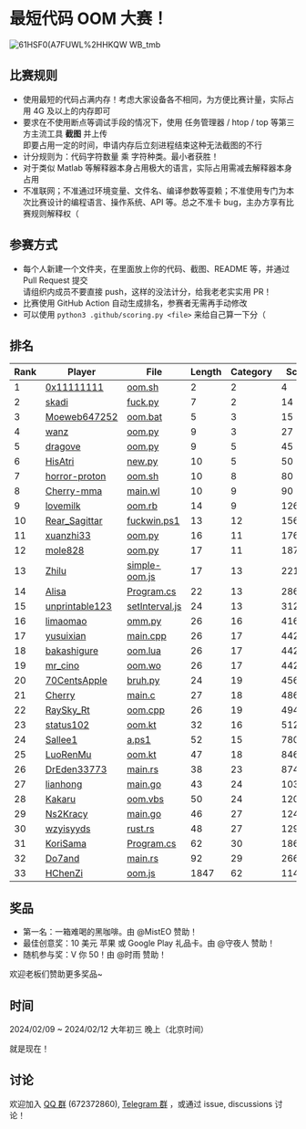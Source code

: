 # 最短代码 OOM 大赛！

![61HSF0(A7FUWL%2HHKQW WB_tmb](https://github.com/InvoluteHell/OutOfMemory/assets/18511905/23ea5fb8-291a-4496-be78-c6f52508bc97)


## 比赛规则

- 使用最短的代码占满内存！考虑大家设备各不相同，为方便比赛计量，实际占用 4G 及以上的内存即可
- 要求在不使用断点等调试手段的情况下，使用 任务管理器 / htop / top 等第三方主流工具 **截图** 并上传  
  即要占用一定的时间，申请内存后立刻进程结束这种无法截图的不行
- 计分规则为：代码字符数量 乘 字符种类。最小者获胜！
- 对于类似 Matlab 等解释器本身占用极大的语言，实际占用需减去解释器本身占用
- 不准联网；不准通过环境变量、文件名、编译参数等耍赖；不准使用专门为本次比赛设计的编程语言、操作系统、API 等。总之不准卡 bug，主办方享有比赛规则解释权（
 
## 参赛方式

- 每个人新建一个文件夹，在里面放上你的代码、截图、README 等，并通过 Pull Request 提交  
  请组织内成员不要直接 push，这样的没法计分，给我老老实实用 PR！
- 比赛使用 GitHub Action 自动生成排名，参赛者无需再手动修改
- 可以使用 `python3 .github/scoring.py <file>` 来给自己算一下分（

## 排名

<!-- begin of RANKING -->
| Rank | Player | File | Length | Category | Score |
| ---- | ------ | ---- | ------ | -------- | ----- |
| 1 | [0x11111111](0x11111111) | [oom.sh](0x11111111/oom.sh) | 2 | 2 | 4 |
| 2 | [skadi](skadi) | [fuck.py](skadi/fuck.py) | 7 | 2 | 14 |
| 3 | [Moeweb647252](Moeweb647252) | [oom.bat](Moeweb647252/oom.bat) | 5 | 3 | 15 |
| 4 | [wanz](wanz) | [oom.py](wanz/oom.py) | 9 | 3 | 27 |
| 5 | [dragove](dragove) | [oom.py](dragove/oom.py) | 9 | 5 | 45 |
| 6 | [HisAtri](HisAtri) | [new.py](HisAtri/new.py) | 10 | 5 | 50 |
| 7 | [horror-proton](horror-proton) | [oom.sh](horror-proton/oom.sh) | 10 | 8 | 80 |
| 8 | [Cherry-mma](Cherry-mma) | [main.wl](Cherry-mma/main.wl) | 10 | 9 | 90 |
| 9 | [lovemilk](lovemilk) | [oom.rb](lovemilk/oom.rb) | 14 | 9 | 126 |
| 10 | [Rear_Sagittar](Rear_Sagittar) | [fuckwin.ps1](Rear_Sagittar/fuckwin.ps1) | 13 | 12 | 156 |
| 11 | [xuanzhi33](xuanzhi33) | [oom.py](xuanzhi33/oom.py) | 16 | 11 | 176 |
| 12 | [mole828](mole828) | [oom.py](mole828/oom.py) | 17 | 11 | 187 |
| 13 | [Zhilu](Zhilu) | [simple-oom.js](Zhilu/simple-oom.js) | 17 | 13 | 221 |
| 14 | [Alisa](Alisa) | [Program.cs](Alisa/Program.cs) | 22 | 13 | 286 |
| 15 | [unprintable123](unprintable123) | [setInterval.js](unprintable123/setInterval.js) | 24 | 13 | 312 |
| 16 | [limaomao](limaomao) | [omm.py](limaomao/omm.py) | 26 | 16 | 416 |
| 17 | [yusuixian](yusuixian) | [main.cpp](yusuixian/main.cpp) | 26 | 17 | 442 |
| 18 | [bakashigure](bakashigure) | [oom.lua](bakashigure/oom.lua) | 26 | 17 | 442 |
| 19 | [mr_cino](mr_cino) | [oom.wo](mr_cino/oom.wo) | 26 | 17 | 442 |
| 20 | [70CentsApple](70CentsApple) | [bruh.py](70CentsApple/bruh.py) | 24 | 19 | 456 |
| 21 | [Cherry](Cherry) | [main.c](Cherry/main.c) | 27 | 18 | 486 |
| 22 | [RaySky_Rt](RaySky_Rt) | [oom.cpp](RaySky_Rt/oom.cpp) | 26 | 19 | 494 |
| 23 | [status102](status102) | [oom.kt](status102/oom.kt) | 32 | 16 | 512 |
| 24 | [Sallee1](Sallee1) | [a.ps1](Sallee1/a.ps1) | 52 | 15 | 780 |
| 25 | [LuoRenMu](LuoRenMu) | [oom.kt](LuoRenMu/oom.kt) | 47 | 18 | 846 |
| 26 | [DrEden33773](DrEden33773) | [main.rs](DrEden33773/main.rs) | 38 | 23 | 874 |
| 27 | [lianhong](lianhong) | [main.go](lianhong/main.go) | 43 | 24 | 1032 |
| 28 | [Kakaru](Kakaru) | [oom.vbs](Kakaru/oom.vbs) | 50 | 24 | 1200 |
| 29 | [Ns2Kracy](Ns2Kracy) | [main.go](Ns2Kracy/main.go) | 46 | 27 | 1242 |
| 30 | [wzyisyyds](wzyisyyds) | [rust.rs](wzyisyyds/rust.rs) | 48 | 27 | 1296 |
| 31 | [KoriSama](KoriSama) | [Program.cs](KoriSama/Program.cs) | 62 | 30 | 1860 |
| 32 | [Do7and](Do7and) | [main.rs](Do7and/main.rs) | 92 | 29 | 2668 |
| 33 | [HChenZi](HChenZi) | [oom.js](HChenZi/oom.js) | 1847 | 62 | 114514 |
<!-- end of RANKING -->

## 奖品

- 第一名：一箱难喝的黑咖啡。由 @MistEO 赞助！
- 最佳创意奖：10 美元 苹果 或 Google Play 礼品卡。由 @守夜人 赞助！
- 随机参与奖：V 你 50！由 @时雨 赞助！

欢迎老板们赞助更多奖品~

## 时间

2024/02/09 ~ 2024/02/12 大年初三 晚上（北京时间）

就是现在！

## 讨论

欢迎加入 [QQ 群](https://jq.qq.com/?_wv=1027&k=8aBWumWU) (672372860), [Telegram 群](https://t.me/+NjDljiDRrpI4NTU1) ，或通过 issue, discussions 讨论！
